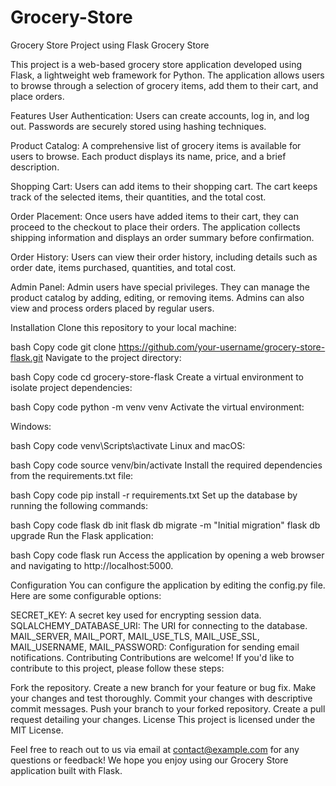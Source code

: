 # Grocery-Store
Grocery Store Project using Flask
Grocery Store

This project is a web-based grocery store application developed using Flask, a lightweight web framework for Python. The application allows users to browse through a selection of grocery items, add them to their cart, and place orders.

Features
User Authentication: Users can create accounts, log in, and log out. Passwords are securely stored using hashing techniques.

Product Catalog: A comprehensive list of grocery items is available for users to browse. Each product displays its name, price, and a brief description.

Shopping Cart: Users can add items to their shopping cart. The cart keeps track of the selected items, their quantities, and the total cost.

Order Placement: Once users have added items to their cart, they can proceed to the checkout to place their orders. The application collects shipping information and displays an order summary before confirmation.

Order History: Users can view their order history, including details such as order date, items purchased, quantities, and total cost.

Admin Panel: Admin users have special privileges. They can manage the product catalog by adding, editing, or removing items. Admins can also view and process orders placed by regular users.

Installation
Clone this repository to your local machine:

bash
Copy code
git clone https://github.com/your-username/grocery-store-flask.git
Navigate to the project directory:

bash
Copy code
cd grocery-store-flask
Create a virtual environment to isolate project dependencies:

bash
Copy code
python -m venv venv
Activate the virtual environment:

Windows:

bash
Copy code
venv\Scripts\activate
Linux and macOS:

bash
Copy code
source venv/bin/activate
Install the required dependencies from the requirements.txt file:

bash
Copy code
pip install -r requirements.txt
Set up the database by running the following commands:

bash
Copy code
flask db init
flask db migrate -m "Initial migration"
flask db upgrade
Run the Flask application:

bash
Copy code
flask run
Access the application by opening a web browser and navigating to http://localhost:5000.

Configuration
You can configure the application by editing the config.py file. Here are some configurable options:

SECRET_KEY: A secret key used for encrypting session data.
SQLALCHEMY_DATABASE_URI: The URI for connecting to the database.
MAIL_SERVER, MAIL_PORT, MAIL_USE_TLS, MAIL_USE_SSL, MAIL_USERNAME, MAIL_PASSWORD: Configuration for sending email notifications.
Contributing
Contributions are welcome! If you'd like to contribute to this project, please follow these steps:

Fork the repository.
Create a new branch for your feature or bug fix.
Make your changes and test thoroughly.
Commit your changes with descriptive commit messages.
Push your branch to your forked repository.
Create a pull request detailing your changes.
License
This project is licensed under the MIT License.

Feel free to reach out to us via email at contact@example.com for any questions or feedback! We hope you enjoy using our Grocery Store application built with Flask.
